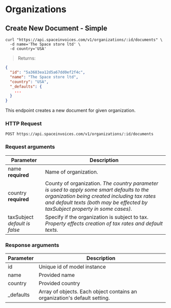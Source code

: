 # Organizations

## Create New Document - Simple

```shell
curl "https://api.spaceinvoices.com/v1/organizations/:id/documents" \
  -d name='The Space store ltd' \
  -d country='USA'
```

> Returns:

```json
{
  "id": "5a3683ea12d5a67dd0ef2f4c",
  "name": "The Space store ltd",
  "country": "USA",
  "_defaults": {
    ...
  }
}
```

This endpoint creates a new document for given organization.

### HTTP Request

`POST https://api.spaceinvoices.com/v1/organizations/:id/documents`

### Request arguments

Parameter | Description
--------- | -----------
name **required** | Name of organization.
country **required** | County of organization. _The country parameter is used to apply some smart defaults to the organization being created including tax rates and default texts (both may be effected by taxSubject property in some cases)._
taxSubject _default is *false*_ | Specify if the organization is subject to tax. _Property effects creation of tax rates and default texts._

### Response arguments

Parameter | Description
--------- | -----------
id | Unique id of model instance
name | Provided name
country | Provided country
_defaults | Array of objects. Each object contains an organization's default setting.